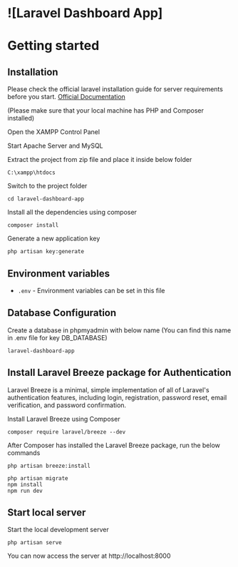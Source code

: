 # ![Laravel Dashboard App]

# Getting started

## Installation

Please check the official laravel installation guide for server requirements before you start. [Official Documentation](https://laravel.com/docs/11.x/installation)

(Please make sure that your local machine has PHP and Composer installed)

Open the XAMPP Control Panel

Start Apache Server and MySQL 

Extract the project from zip file and place it inside below folder

    C:\xampp\htdocs

Switch to the project folder

    cd laravel-dashboard-app

Install all the dependencies using composer

    composer install

Generate a new application key

    php artisan key:generate


## Environment variables

- `.env` - Environment variables can be set in this file

## Database Configuration

Create a database in phpmyadmin with below name (You can find this name in .env file for key DB_DATABASE)

    laravel-dashboard-app

## Install Laravel Breeze package for Authentication

Laravel Breeze is a minimal, simple implementation of all of Laravel's authentication features, including login, registration, password reset, email verification, and password confirmation.

Install Laravel Breeze using Composer

    composer require laravel/breeze --dev

After Composer has installed the Laravel Breeze package, run the below commands

    php artisan breeze:install
 
    php artisan migrate
    npm install
    npm run dev

## Start local server

Start the local development server

    php artisan serve

You can now access the server at http://localhost:8000


